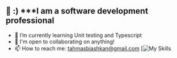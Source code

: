  👋 :) 
  ***I am a software development professional 
-
- 🌱 I’m currently learning Unit testing and Typescript
- 🤝 I'm open to collaborating on anything!
- 📫 How to reach me: tahmasbiashkan@gmail.com 
[![My Skills](https://skillicons.dev/icons?i=dotnet,cs,angular,mysql,html,css,js,ts,sql)
